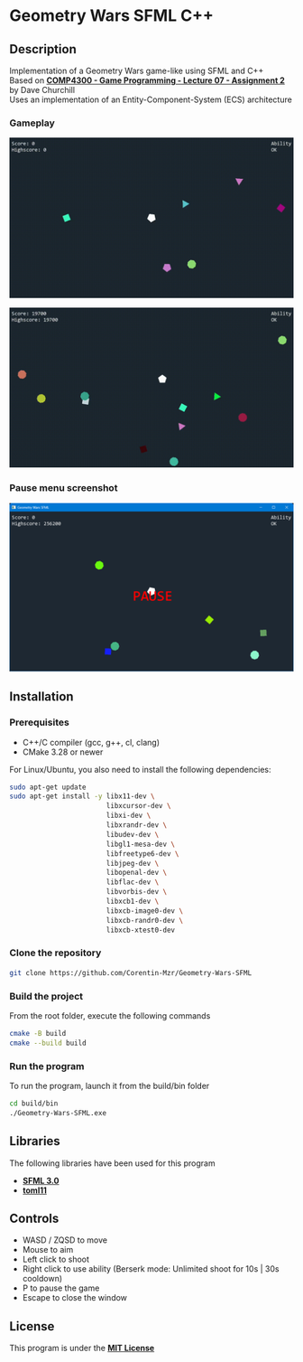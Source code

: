# Geometry Wars SFML C++

## Description

Implementation of a Geometry Wars game-like using SFML and C++  
Based on [**COMP4300 - Game Programming - Lecture 07 - Assignment 2**](https://www.youtube.com/watch?v=-ugbLQlw_VM) by Dave Churchill  
Uses an implementation of an Entity-Component-System (ECS) architecture  

### Gameplay

![**In game gameplay**](normal_shoot.gif)

![**In game ability use**](ability_shoot.gif)

### Pause menu screenshot

![**Pause menu**](screenshot.png)

## Installation

### Prerequisites

- C++/C compiler (gcc, g++, cl, clang)
- CMake 3.28 or newer

For Linux/Ubuntu, you also need to install the following dependencies:  

```bash
sudo apt-get update
sudo apt-get install -y libx11-dev \
                        libxcursor-dev \
                        libxi-dev \
                        libxrandr-dev \
                        libudev-dev \
                        libgl1-mesa-dev \
                        libfreetype6-dev \
                        libjpeg-dev \
                        libopenal-dev \
                        libflac-dev \
                        libvorbis-dev \
                        libxcb1-dev \
                        libxcb-image0-dev \
                        libxcb-randr0-dev \
                        libxcb-xtest0-dev
```

### Clone the repository

```bash
git clone https://github.com/Corentin-Mzr/Geometry-Wars-SFML
```

### Build the project

From the root folder, execute the following commands

```bash
cmake -B build
cmake --build build
```

### Run the program

To run the program, launch it from the build/bin folder

```bash
cd build/bin
./Geometry-Wars-SFML.exe
```

## Libraries

The following libraries have been used for this program

- [**SFML 3.0**](https://github.com/SFML/SFML)
- [**toml11**](https://github.com/ToruNiina/toml11)

## Controls

- WASD / ZQSD to move
- Mouse to aim
- Left click to shoot
- Right click to use ability (Berserk mode: Unlimited shoot for 10s | 30s cooldown)
- P to pause the game
- Escape to close the window

## License

This program is under the [**MIT License**](LICENSE.md)
